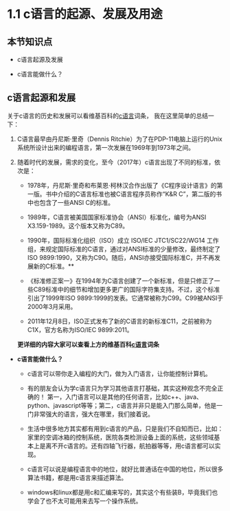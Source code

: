 # 1.1 c语言的起源、发展及用途

## 本节知识点
    
* c语言起源及发展

* c语言能做什么？


## c语言起源和发展

关于c语言的历史和发展可以看维基百科的[c语言](https://zh.wikipedia.org/wiki/C%E8%AF%AD%E8%A8%80#.E6.97.A9.E6.9C.9F.E7.99.BC.E5.B1.95)词条，
我在这里简单的总结一下：

1. C语言最早由丹尼斯·里奇（Dennis Ritchie）为了在PDP-11电脑上运行的Unix系统所设计出来的编程语言，第一次发展在1969年到1973年之间。

2. 随着时代的发展，需求的变化，至今（2017年）c语言出现了不同的标准，依次是：
    
    * 1978年，丹尼斯·里奇和布莱恩·柯林汉合作出版了《C程序设计语言》的第一版。书中介绍的C语言标准也被C语言程序员称作“K&R C”，第二版的书中也包含了一些ANSI C的标准。
    
    * 1989年，C语言被美国国家标准协会（ANSI）标准化，编号为ANSI X3.159-1989。这个版本又称为C89。
    
    * 1990年，国际标准化组织（ISO）成立 ISO/IEC JTC1/SC22/WG14 工作组，来规定国际标准的C语言，通过对ANSI标准的少量修改，最终制定了 ISO 9899:1990，又称为C90。随后，ANSI亦接受国际标准C，并不再发展新的C标准。**
    
    * 《标准修正案一》在1994年为C语言创建了一个新标准，但是只修正了一些C89标准中的细节和增加更多更广的国际字符集支持。不过，这个标准引出了1999年ISO 9899:1999的发表。它通常被称为C99。C99被ANSI于2000年3月采用。
    
    * 2011年12月8日，ISO正式发布了新的C语言的新标准C11，之前被称为C1X，官方名称为ISO/IEC 9899:2011。
    
    **更详细的内容大家可以查看上方的维基百科[c语言](https://zh.wikipedia.org/wiki/C%E8%AF%AD%E8%A8%80#.E6.97.A9.E6.9C.9F.E7.99.BC.E5.B1.95)词条**
    
* **c语言能做什么？**

    * c语言可以带你走入编程的大门，做为入门语言，让你能控制计算机。
    
    * 有的朋友会认为学c语言只为学习其他语言打基础，其实这种观念不完全正确的！ 第一，入门语言可以是其他的任何语言，比如c++、java、python、javascript等等；第二，c语言并非只是能入门那么简单，他是一门非常强大的语言，强大在哪里，我们接着说。
    
    * 生活中很多地方其实都有用到c语言的产品，只是我们不自知而已，比如：家里的空调冰箱的控制系统，医院各类检测设备上面的系统，这些领域基本上是离不开c语言的。还有四轴飞行器，航拍器等等，用c语言都可以实现。
      
    * c语言可以说是编程语言中的地位，就好比普通话在中国的地位，所以很多算法书籍，都是用c语言来描述算法。
     
    * windows和linux都是用c和汇编来写的，其实这个有些装B，毕竟我们也学会了也不太可能用来去写一个操作系统。

    
